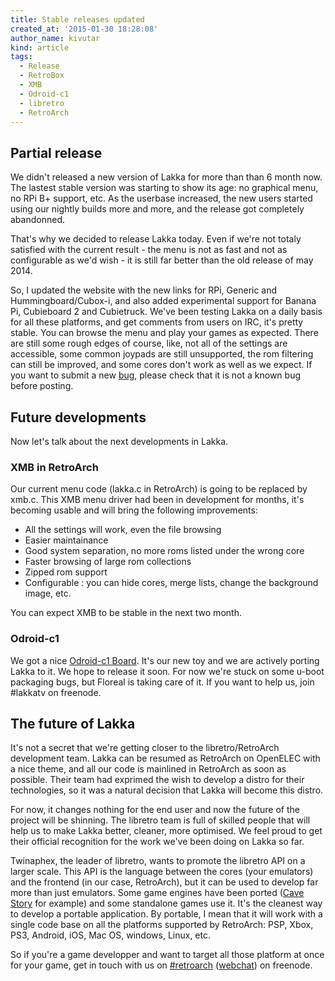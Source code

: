 ```yaml
---
title: Stable releases updated
created_at: '2015-01-30 18:28:08'
author_name: kivutar
kind: article
tags:
  - Release
  - RetroBox
  - XMB
  - Odroid-c1
  - libretro
  - RetroArch
---
```


## Partial release

We didn't released a new version of Lakka for more than than 6 month now. The lastest stable version was starting to show its age: no graphical menu, no RPi B+ support, etc. As the userbase increased, the new users started using our nightly builds more and more, and the release got completely abandonned.

That's why we decided to release Lakka today. Even if we're not totaly satisfied with the current result - the menu is not as fast and not as configurable as we'd wish - it is still far better than the old release of may 2014.

So, I updated the website with the new links for RPi, Generic and Hummingboard/Cubox-i, and also added experimental support for Banana Pi, Cubieboard 2 and Cubietruck. We've been testing Lakka on a daily basis for all these platforms, and get comments from users on IRC, it's pretty stable. You can browse the menu and play your games as expected. There are still some rough edges of course, like, not all of the settings are accessible, some common joypads are still unsupported, the rom filtering can still be improved, and some cores don't work as well as we expect. If you want to submit a new [bug](https://github.com/libretro/Lakka/issues), please check that it is not a known bug before posting.

## Future developments

Now let's talk about the next developments in Lakka.

### XMB in RetroArch

Our current menu code (lakka.c in RetroArch) is going to be replaced by xmb.c. This XMB menu driver had been in development for months, it's becoming usable and will bring the following improvements:

 * All the settings will work, even the file browsing
 * Easier maintainance
 * Good system separation, no more roms listed under the wrong core
 * Faster browsing of large rom collections
 * Zipped rom support
 * Configurable : you can hide cores, merge lists, change the background image, etc.

You can expect XMB to be stable in the next two month.

### Odroid-c1

We got a nice [Odroid-c1 Board](/articles/2015/01/20/new-hardware-odroid-c1/). It's our new toy and we are actively porting Lakka to it. We hope to release it soon. For now we're stuck on some u-boot packaging bugs, but Floreal is taking care of it. If you want to help us, join #lakkatv on freenode.

## The future of Lakka

It's not a secret that we're getting closer to the libretro/RetroArch development team. Lakka can be resumed as RetroArch on OpenELEC with a nice theme, and all our code is mainlined in RetroArch as soon as possible. Their team had exprimed the wish to develop a distro for their technologies, so it was a natural decision that Lakka will become this distro.

For now, it changes nothing for the end user and now the future of the project will be shinning. The libretro team is full of skilled people that will help us to make Lakka better, cleaner, more optimised. We feel proud to get their official recognition for the work we've been doing on Lakka so far.

Twinaphex, the leader of libretro, wants to promote the libretro API on a larger scale. This API is the language between the cores (your emulators) and the frontend (in our case, RetroArch), but it can be used to develop far more than just emulators. Some game engines have been ported ([Cave Story](http://www.cavestory.org/) for example) and some standalone games use it. It's the cleanest way to develop a portable application. By portable, I mean that it will work with a single code base on all the platforms supported by RetroArch: PSP, Xbox, PS3, Android, iOS, Mac OS, windows, Linux, etc.

So if you're a game developper and want to target all those platform at once for your game, get in touch with us on [#retroarch](irc://irc.freenode.net/#retroarch) ([webchat](https://webchat.freenode.net/?channels=retroarch)) on freenode.
